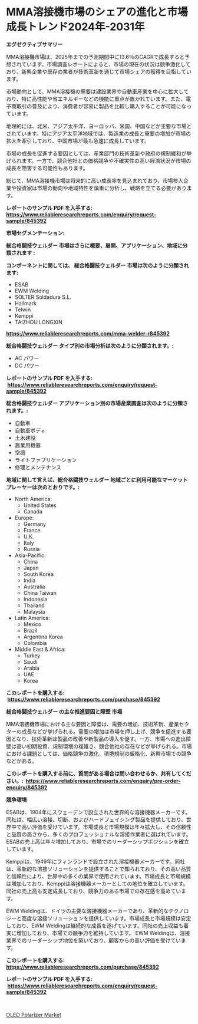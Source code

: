 <p><h1>MMA溶接機市場のシェアの進化と市場成長トレンド2024年-2031年</h1></p><p><strong>エグゼクティブサマリー</strong></p>
<p><p>MMA溶接機市場は、2025年までの予測期間中に13.6％のCAGRで成長すると予想されています。市場調査レポートによると、市場の現在の状況は競争激化しており、新興企業や既存の業者が技術革新を通じて市場シェアの獲得を目指しています。</p><p>市場動向として、MMA溶接機の需要は建設業界や自動車産業を中心に拡大しており、特に高性能や省エネルギーなどの機能に重点が置かれています。また、電子商取引の普及により、消費者が容易に製品を比較し購入することが可能になっています。</p><p>地理的には、北米、アジア太平洋、ヨーロッパ、米国、中国などが主要な市場とされています。特にアジア太平洋地域では、製造業の成長と需要の増加が市場の拡大を牽引しており、中国市場が最も急速に成長しています。</p><p>市場の成長を促進する要因としては、産業部門の技術革新や政府の規制緩和が挙げられます。一方で、競合他社との価格競争や不確実性の高い経済状況が市場の成長を阻害する可能性もあります。</p><p>総じて、MMA溶接機市場は将来的に高い成長率を見込まれており、市場参入企業や投資家は市場の動向や地域特性を慎重に分析し、戦略を立てる必要があります。</p></p>
<p><strong>レポートのサンプル PDF を入手する: <a href="https://www.reliableresearchreports.com/enquiry/request-sample/845392">https://www.reliableresearchreports.com/enquiry/request-sample/845392</a></strong></p>
<p><strong>市場セグメンテーション:</strong></p>
<p><strong> 総合格闘技ウェルダー 市場はさらに概要、展開、アプリケーション、地域に分類されます :</strong></p>
<p><strong>コンポーネントに関しては、 総合格闘技ウェルダー 市場は次のように分類されます: &nbsp;</strong></p>
<p><ul><li>ESAB</li><li>EWM Welding</li><li>SOLTER Soldadura S.L. </li><li>Hallmark</li><li>Telwin</li><li>Kemppi</li><li>TAIZHOU LONGXIN</li></ul></p>
<p><strong><a href="https://www.reliableresearchreports.com/mma-welder-r845392">https://www.reliableresearchreports.com/mma-welder-r845392</a></strong></p>
<p><strong> 総合格闘技ウェルダー タイプ別の市場分析は次のように分類されます。:</strong></p>
<p><ul><li>AC パワー</li><li>DC パワー</li></ul></p>
<p><strong>レポートのサンプル PDF を入手する: &nbsp;<a href="https://www.reliableresearchreports.com/enquiry/request-sample/845392">https://www.reliableresearchreports.com/enquiry/request-sample/845392</a></strong></p>
<p><strong> 総合格闘技ウェルダー アプリケーション別の市場産業調査は次のように分類されます。:</strong></p>
<p><ul><li>自動車</li><li>自動車ボディ</li><li>土木建設</li><li>農業用機器</li><li>空調</li><li>ライトファブリケーション</li><li>修理とメンテナンス</li></ul></p>
<p><strong>地域に関して言えば、総合格闘技ウェルダー 地域ごとに利用可能なマーケットプレーヤーは次のとおりです。:</strong></p>
<p><ul>
    <li>
        North America:
        <ul>
            <li>United States</li>
            <li>Canada</li>
        </ul>
    </li>
    <li>
        Europe:
        <ul>
            <li>Germany</li>
            <li>France</li>
            <li>U.K.</li>
            <li>Italy</li>
            <li>Russia</li>
        </ul>
    </li>
    <li>
        Asia-Pacific:
        <ul>
            <li>China</li>
            <li>Japan</li>
            <li>South Korea</li>
            <li>India</li>
            <li>Australia</li>
            <li>China Taiwan</li>
            <li>Indonesia</li>
            <li>Thailand</li>
            <li>Malaysia</li>
        </ul>
    </li>
    <li>
        Latin America:
        <ul>
            <li>Mexico</li>
            <li>Brazil</li>
            <li>Argentina Korea</li>
            <li>Colombia</li>
        </ul>
    </li>
    <li>
        Middle East & Africa:
        <ul>
            <li>Turkey</li>
            <li>Saudi</li>
            <li>Arabia</li>
            <li>UAE</li>
            <li>Korea</li>
        </ul>
    </li>
    </ul></p>
<p><strong>このレポートを購入する: &nbsp;<a href="https://www.reliableresearchreports.com/purchase/845392">https://www.reliableresearchreports.com/purchase/845392</a></strong></p>
<p><strong>総合格闘技ウェルダー の主な推進要因と障壁 市場</strong></p>
<p><p>MMA溶接機市場における主な要因と障壁は、需要の増加、技術革新、産業セクターの成長などが挙げられる。需要の増加は市場を押し上げ、競争を促進する要因となり、技術革新は製品の改善や新製品の導入を促す。一方、市場への進出障壁は高い初期投資、規制環境の複雑さ、競合他社の存在などが挙げられる。市場における課題としては、価格競争の激化、環境規制の厳格化、新興市場での競争などがある。</p></p>
<p><strong>このレポートを購入する前に、質問がある場合は問い合わせるか、共有してください。:&nbsp; <a href="https://www.reliableresearchreports.com/enquiry/pre-order-enquiry/845392">https://www.reliableresearchreports.com/enquiry/pre-order-enquiry/845392</a></strong></p>
<p><strong>競争環境</strong></p>
<p><p>ESABは、1904年にスウェーデンで設立された世界的な溶接機器メーカーです。同社は、幅広い溶接、切断、およびハードフェイシング製品を提供しており、世界中で高い評価を受けています。市場成長と市場規模は年々拡大し、その信頼性と品質の高さから、多くのプロフェッショナルな溶接作業者に選ばれています。ESABの売上高は年々増加しており、市場でのリーダーシップポジションを確立しています。</p><p>Kemppiは、1949年にフィンランドで設立された溶接機器メーカーです。同社は、革新的な溶接ソリューションを提供することで知られており、その高い品質と信頼性により、世界中の多くの業界で使用されています。市場成長と市場規模は増加しており、Kemppiは溶接機器メーカーとしての地位を確立しています。同社の売上高も安定成長しており、競争力のある市場での存在感を高めています。</p><p>EWM Weldingは、ドイツの主要な溶接機器メーカーであり、革新的なテクノロジーと高度な溶接ソリューションを提供しています。市場成長と市場規模は安定しており、EWM Weldingは継続的な成長を遂げています。同社の売上収益も着実に増加しており、市場での競争力を維持しています。 EWM Weldingは、溶接業界でのリーダーシップ地位を築いており、顧客からの高い評価を受けています。</p></p>
<p><strong>このレポートを購入する: &nbsp; <a href="https://www.reliableresearchreports.com/purchase/845392">https://www.reliableresearchreports.com/purchase/845392</a></strong></p>
<p><strong>レポートのサンプル PDF を入手する: &nbsp;<a href="https://www.reliableresearchreports.com/enquiry/request-sample/845392">https://www.reliableresearchreports.com/enquiry/request-sample/845392</a></strong><strong></strong></p>
<p>&nbsp;</p>
<p><p><a href="https://extreme-scabiosa-c81.notion.site/OLED-Polarizer-Market-Research-Report-Forecasted-for-Period-from-2024-2031-by-Market-Type-Market-87321d9ecafb4568a1c03ffe19e41ce0">OLED Polarizer Market</a></p></p>